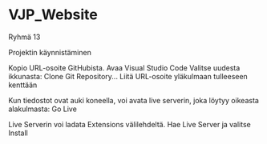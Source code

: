 # VJP_Website
Ryhmä 13

Projektin käynnistäminen

Kopio URL-osoite GitHubista.
Avaa Visual Studio Code
Valitse uudesta ikkunasta: Clone Git Repository...
Liitä URL-osoite yläkulmaan tulleeseen kenttään

Kun tiedostot ovat auki koneella, voi avata live serverin,
joka löytyy oikeasta alakulmasta: Go Live

Live Serverin voi ladata Extensions välilehdeltä. Hae Live Server ja valitse Install